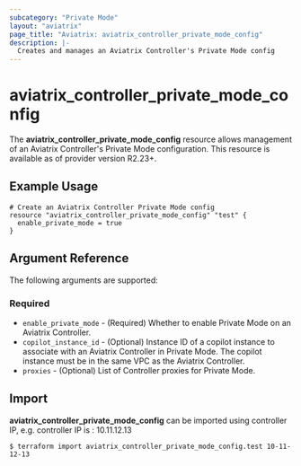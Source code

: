 ```yaml
---
subcategory: "Private Mode"
layout: "aviatrix"
page_title: "Aviatrix: aviatrix_controller_private_mode_config"
description: |-
  Creates and manages an Aviatrix Controller's Private Mode config
---
```


# aviatrix_controller_private_mode_config

The **aviatrix_controller_private_mode_config** resource allows management of an Aviatrix Controller's Private Mode configuration. This resource is available as of provider version R2.23+.

## Example Usage

```hcl
# Create an Aviatrix Controller Private Mode config
resource "aviatrix_controller_private_mode_config" "test" {
  enable_private_mode = true
}
```


## Argument Reference

The following arguments are supported:

### Required
* `enable_private_mode` - (Required) Whether to enable Private Mode on an Aviatrix Controller.
* `copilot_instance_id` - (Optional) Instance ID of a copilot instance to associate with an Aviatrix Controller in Private Mode. The copilot instance must be in the same VPC as the Aviatrix Controller.
* `proxies` - (Optional) List of Controller proxies for Private Mode.

## Import

**aviatrix_controller_private_mode_config** can be imported using controller IP, e.g. controller IP is : 10.11.12.13

```
$ terraform import aviatrix_controller_private_mode_config.test 10-11-12-13
```
